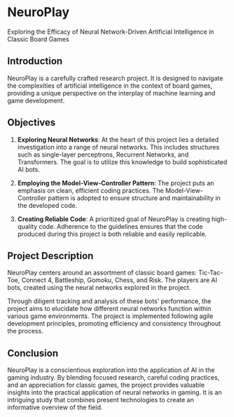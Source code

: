 # NeuroPlay
Exploring the Efficacy of Neural Network-Driven Artificial Intelligence in Classic Board Games

## Introduction
NeuroPlay is a carefully crafted research project. It is designed to navigate the complexities of artificial intelligence in the context of board games, providing a unique perspective on the interplay of machine learning and game development.

## Objectives
1. **Exploring Neural Networks**: At the heart of this project lies a detailed investigation into a range of neural networks. This includes structures such as single-layer perceptrons, Recurrent Networks, and Transformers. The goal is to utilize this knowledge to build sophisticated AI bots.

2. **Employing the Model-View-Controller Pattern**: The project puts an emphasis on clean, efficient coding practices. The Model-View-Controller pattern is adopted to ensure structure and maintainability in the developed code.

3. **Creating Reliable Code**: A prioritized goal of NeuroPlay is creating high-quality code. Adherence to the guidelines ensures that the code produced during this project is both reliable and easily replicable.

## Project Description
NeuroPlay centers around an assortment of classic board games: Tic-Tac-Toe, Connect 4, Battleship, Gomoku, Chess, and Risk. The players are AI bots, created using the neural networks explored in the project.

Through diligent tracking and analysis of these bots' performance, the project aims to elucidate how different neural networks function within various game environments. The project is implemented following agile development principles, promoting efficiency and consistency throughout the process.

## Conclusion
NeuroPlay is a conscientious exploration into the application of AI in the gaming industry. By blending focused research, careful coding practices, and an appreciation for classic games, the project provides valuable insights into the practical application of neural networks in gaming. It is an intriguing study that combines present technologies to create an informative overview of the field.
